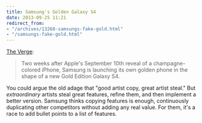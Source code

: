 ```yaml
---
title: Samsung's Golden Galaxy S4
date: 2013-09-25 11:21
redirect_from:
- "/archives/13268-samsungs-fake-gold.html"
- "/samsungs-fake-gold.html"
---
```



[The Verge](http://www.theverge.com/2013/9/25/4769086/samsung-counters-iphone-5s-with-a-golden-galaxy-s4):

> Two weeks after Apple's September 10th reveal of a champagne-colored iPhone, Samsung is launching its own golden phone in the shape of a new Gold Edition Galaxy S4.

You could argue the old adage that "good artist copy, great artist steal." But _extraordinary_ artists steal great features, refine them, and then implement a better version. Samsung thinks copying features is enough, continuously duplicating other competitors without adding any real value. For them, it's a race to add bullet points to a list of features.
